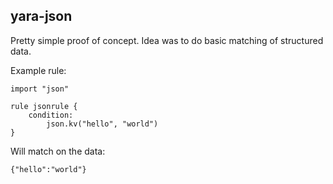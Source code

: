 yara-json
------------

Pretty simple proof of concept. Idea was to do basic matching of structured data.


Example rule:

```
import "json"

rule jsonrule {
    condition:
        json.kv("hello", "world")
}
```

Will match on the data:

```
{"hello":"world"}
```
